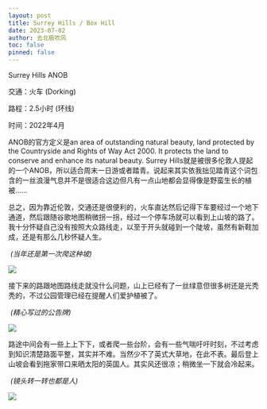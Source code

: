 ```yaml
---
layout: post
title: Surrey Hills / Box Hill
date: 2023-07-02
author: 去北极吹风
toc: false
pinned: false
---
```

Surrey Hills ANOB

交通：火车 (Dorking)

路程：2.5小时 (环线)

时间：2022年4月

ANOB的官方定义是an area of outstanding natural beauty, land protected by the Countryside and Rights of Way Act 2000. It protects the land to conserve and enhance its natural beauty. Surrey Hills就是被很多伦敦人提起的一个ANOB，所以适合周末一日游或者踏青。说起来其实依我拙见踏青这个词包含的一丝浪漫气息并不是很适合这边但凡有一点山地都会显得像是野蛮生长的植被……

总之，因为靠近伦敦，交通还是很便利的，火车直达然后记得下车要经过一个地下通道，然后跟随谷歌地图稍微拐一拐，经过一个停车场就可以看到上山坡的路了。我十分怀疑自己没有按照大众路线走，以至于开头就碰到一个陡坡，虽然有新鞋加成，还是有那么几秒怀疑人生。

​  *(当年还是第一次爬这种坡)*

![](https://raw.githubusercontent.com/wkm-um/wkm-um.github.io/master/images/surrey_1.jpg)

接下来的路跟地图路线走就没什么问题，山上已经有了一丝绿意但很多树还是光秃秃的，不过公园管理已经在提醒人们爱护植被了。

​	*(精心写过的公告牌)*

![](https://raw.githubusercontent.com/wkm-um/wkm-um.github.io/master/images/surrey_2.jpg)

路途中间会有一些上上下下，或者爬一些台阶，会有一些气喘吁吁时刻，不过考虑到知识清楚路面平整，其实并不难。当然少不了英式大草地，在此不表。最后登上山坡会看到拖家带口来晒太阳的英国人。其实风还很凉；稍微坐一下就会冷起来。

​	*(镜头转一转也都是人)*

![](https://raw.githubusercontent.com/wkm-um/wkm-um.github.io/master/images/surrey_3.jpg)
